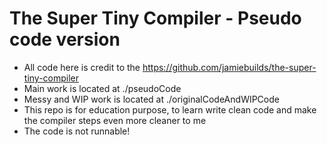 # The Super Tiny Compiler - Pseudo code version

- All code here is credit to the https://github.com/jamiebuilds/the-super-tiny-compiler
- Main work is located at ./pseudoCode
- Messy and WIP work is located at ./originalCodeAndWIPCode
- This repo is for education purpose, to learn write clean code and make the compiler steps even more cleaner to me
- The code is not runnable!
